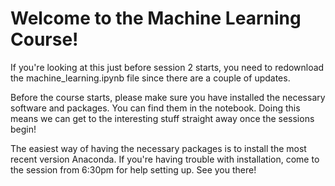 # Welcome to the Machine Learning Course!
If you're looking at this just before session 2 starts, you need to redownload the machine_learning.ipynb file since there are a couple of updates. 

Before the course starts, please make sure you have installed the necessary software and packages. You can find them in the notebook. Doing this means we can get to the interesting stuff straight away once the sessions begin!

The easiest way of having the necessary packages is to install the most recent version Anaconda. If you're having trouble with installation, come to the session from 6:30pm for help setting up. See you there!

